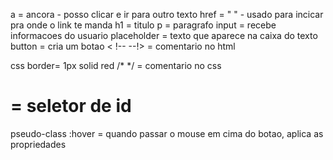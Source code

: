 a = ancora - posso clicar e ir para outro texto
href = " " - usado para incicar pra onde o link te manda
h1 = titulo
p = paragrafo
input = recebe informacoes do usuario
placeholder = texto que aparece na caixa do texto
button = cria um botao
< !-- --!> = comentario no html

css
border= 1px solid red
/\* \*/ = comentario no css

# = seletor de id

pseudo-class
:hover = quando passar o mouse em cima do botao, aplica as propriedades
